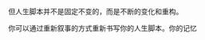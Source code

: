 
但人生脚本并不是固定不变的，而是不断的变化和重构。

你可以通过重新叙事的方式重新书写你的人生脚本。你的记忆













<!--stackedit_data:
eyJoaXN0b3J5IjpbOTc5MjYzMTk1LC03NDgyMDI0MjddfQ==
-->